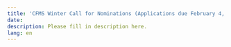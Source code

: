```yaml
---
title: 'CFMS Winter Call for Nominations (Applications due February 4, 2019)'
date:
description: Please fill in description here.
lang: en
---
```

